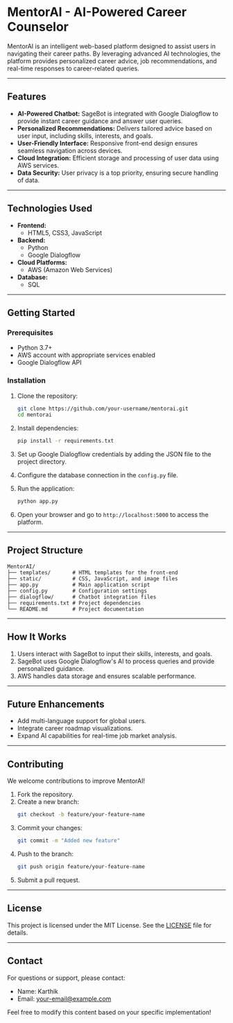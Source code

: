 # **MentorAI - AI-Powered Career Counselor**  
MentorAI is an intelligent web-based platform designed to assist users in navigating their career paths. By leveraging advanced AI technologies, the platform provides personalized career advice, job recommendations, and real-time responses to career-related queries.

---

## **Features**  
- **AI-Powered Chatbot:** SageBot is integrated with Google Dialogflow to provide instant career guidance and answer user queries.  
- **Personalized Recommendations:** Delivers tailored advice based on user input, including skills, interests, and goals.  
- **User-Friendly Interface:** Responsive front-end design ensures seamless navigation across devices.  
- **Cloud Integration:** Efficient storage and processing of user data using AWS services.  
- **Data Security:** User privacy is a top priority, ensuring secure handling of data.

---

## **Technologies Used**  
- **Frontend:**  
  - HTML5, CSS3, JavaScript  
- **Backend:**  
  - Python  
  - Google Dialogflow  
- **Cloud Platforms:**  
  - AWS (Amazon Web Services)  
- **Database:**  
  - SQL  

---

## **Getting Started**  
### Prerequisites  
- Python 3.7+  
- AWS account with appropriate services enabled  
- Google Dialogflow API  

### Installation  
1. Clone the repository:  
   ```bash
   git clone https://github.com/your-username/mentorai.git
   cd mentorai
   ```  
2. Install dependencies:  
   ```bash
   pip install -r requirements.txt
   ```  
3. Set up Google Dialogflow credentials by adding the JSON file to the project directory.  

4. Configure the database connection in the `config.py` file.  

5. Run the application:  
   ```bash
   python app.py
   ```  
6. Open your browser and go to `http://localhost:5000` to access the platform.

---

## **Project Structure**  
```  
MentorAI/
├── templates/       # HTML templates for the front-end  
├── static/          # CSS, JavaScript, and image files  
├── app.py           # Main application script  
├── config.py        # Configuration settings  
├── dialogflow/      # Chatbot integration files  
├── requirements.txt # Project dependencies  
└── README.md        # Project documentation  
```  

---

## **How It Works**  
1. Users interact with SageBot to input their skills, interests, and goals.  
2. SageBot uses Google Dialogflow's AI to process queries and provide personalized guidance.  
3. AWS handles data storage and ensures scalable performance.  

---

## **Future Enhancements**  
- Add multi-language support for global users.  
- Integrate career roadmap visualizations.  
- Expand AI capabilities for real-time job market analysis.  

---

## **Contributing**  
We welcome contributions to improve MentorAI!  
1. Fork the repository.  
2. Create a new branch:  
   ```bash
   git checkout -b feature/your-feature-name  
   ```  
3. Commit your changes:  
   ```bash
   git commit -m "Added new feature"  
   ```  
4. Push to the branch:  
   ```bash
   git push origin feature/your-feature-name  
   ```  
5. Submit a pull request.  

---

## **License**  
This project is licensed under the MIT License. See the [LICENSE](LICENSE) file for details.

---

## **Contact**  
For questions or support, please contact:  
- Name: Karthik  
- Email: your-email@example.com  

Feel free to modify this content based on your specific implementation!

